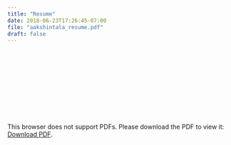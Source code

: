 ```yaml
---
title: "Resume"
date: 2018-06-23T17:26:45-07:00
file: "aakshintala_resume.pdf"
draft: false
---
```


<object data="http://aakshintala.github.io/aakshintala_resume.pdf" type="application/pdf" width="800px" height="750px">
    <embed src="http://aakshintala.github.io/aakshintala_resume.pdf" type="application/pdf">
        <p>This browser does not support PDFs. Please download the PDF to view it: <a href="http://aakshintala.github.io/aakshintala_resume.pdf">Download PDF</a>.</p>
    </embed>
</object>